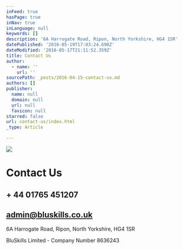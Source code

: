 ```yaml
---
inFeed: true
hasPage: true
inNav: true
inLanguage: null
keywords: []
description: '6A Harrogate Road, Ripon, North Yorkshire, HG4 1SR'
datePublished: '2016-05-19T17:03:24.690Z'
dateModified: '2016-05-17T21:11:52.359Z'
title: Contact Us
author:
  - name: ''
    url: ''
sourcePath: _posts/2016-04-15-contact-us.md
authors: []
publisher:
  name: null
  domain: null
  url: null
  favicon: null
starred: false
url: contact-us/index.html
_type: Article

---
```

![](https://the-grid-user-content.s3-us-west-2.amazonaws.com/586c33bc-8d35-44c5-b62b-a957cad20b04.jpg)

# Contact Us

## + 44 01765 451207 

## [admin@bluskills.co.uk][0]

6A Harrogate Road, Ripon, North Yorkshire, HG4 1SR

BluSkills Limited - Company Number 8636243

[0]: null